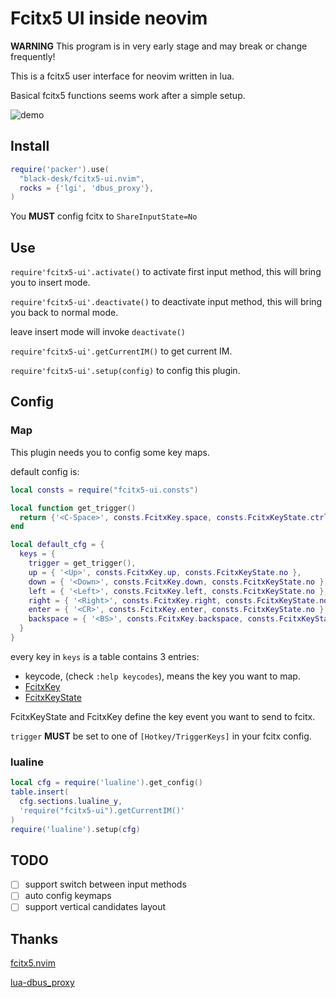 # Fcitx5 UI inside neovim

**WARNING** This program is in very early stage and may break or change frequently!

This is a fcitx5 user interface for neovim written in lua.

Basical fcitx5 functions seems work after a simple setup.

![demo](../assets/demo.gif)

## Install

```lua
require('packer').use(
  "black-desk/fcitx5-ui.nvim",
  rocks = {'lgi', 'dbus_proxy'},
)
```

You **MUST** config fcitx to `ShareInputState=No`

## Use

`require'fcitx5-ui'.activate()` to activate first input method, this will bring you to insert mode.

`require'fcitx5-ui'.deactivate()` to deactivate input method, this will bring you back to normal mode.

leave insert mode will invoke `deactivate()`

`require'fcitx5-ui'.getCurrentIM()` to get current IM.

`require'fcitx5-ui'.setup(config)` to config this plugin.

## Config

### Map

This plugin needs you to config some key maps.

default config is:

```lua
local consts = require("fcitx5-ui.consts")

local function get_trigger()
  return {'<C-Space>', consts.FcitxKey.space, consts.FcitxKeyState.ctrl }
end

local default_cfg = {
  keys = {
    trigger = get_trigger(),
    up = { '<Up>', consts.FcitxKey.up, consts.FcitxKeyState.no },
    down = { '<Down>', consts.FcitxKey.down, consts.FcitxKeyState.no },
    left = { '<Left>', consts.FcitxKey.left, consts.FcitxKeyState.no },
    right = { '<Right>', consts.FcitxKey.right, consts.FcitxKeyState.no },
    enter = { '<CR>', consts.FcitxKey.enter, consts.FcitxKeyState.no },
    backspace = { '<BS>', consts.FcitxKey.backspace, consts.FcitxKeyState.no },
  }
}
```

every key in `keys` is a table contains 3 entries:

  - keycode, (check `:help keycodes`), means the key you want to map.
  - [FcitxKey](https://github.com/fcitx/fcitx5/blob/master/src/lib/fcitx-utils/keysymgen.h) 
  - [FcitxKeyState](https://github.com/fcitx/fcitx5/blob/master/src/lib/fcitx-utils/keysym.h)

FcitxKeyState and FcitxKey define the key event you want to send to fcitx.

`trigger` **MUST** be set to one of `[Hotkey/TriggerKeys]` in your fcitx config.

### lualine

```lua
local cfg = require('lualine').get_config()
table.insert(
  cfg.sections.lualine_y,
  'require("fcitx5-ui").getCurrentIM()'
)
require('lualine').setup(cfg)
```

## TODO

- [ ] support switch between input methods
- [ ] auto config keymaps
- [ ] support vertical candidates layout

## Thanks

[fcitx5.nvim](https://github.com/tonyfettes/fcitx5.nvim)

[lua-dbus_proxy](https://github.com/stefano-m/lua-dbus_proxy)
